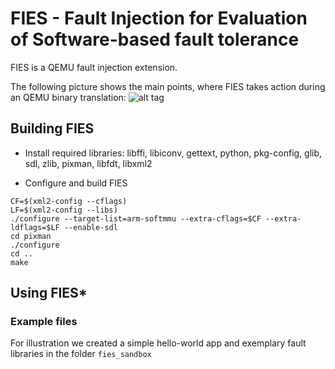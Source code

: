 FIES - Fault Injection for Evaluation of Software-based fault tolerance
==========================================================================

FIES is a QEMU fault injection extension.
 
The following picture shows the main points, where FIES takes action during an QEMU binary translation:
![alt tag](https://github.com/ahoeller/fies/fies_doc/fies_tcg.png)


Building FIES
--------------

* Install required libraries:
libffi, libiconv, gettext, python, pkg-config, glib, sdl, zlib, pixman, libfdt, libxml2

* Configure and build FIES
```splus
CF=$(xml2-config --cflags)
LF=$(xml2-config --libs)
./configure --target-list=arm-softmmu --extra-cflags=$CF --extra-ldflags=$LF --enable-sdl
cd pixman
./configure
cd ..
make
```

Using FIES*
-----------

### Example files
For illustration we created a simple hello-world app and exemplary fault libraries in the folder `fies_sandbox` 
